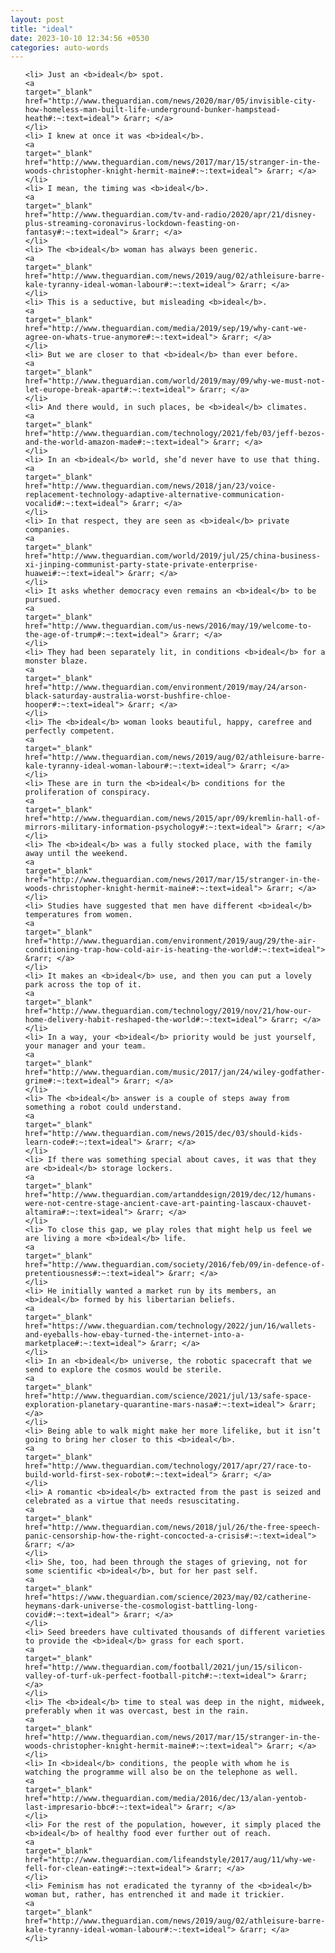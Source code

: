 ```yaml
---
layout: post
title: "ideal"
date: 2023-10-10 12:34:56 +0530
categories: auto-words
---
```

<ol>

    <li> Just an <b>ideal</b> spot.
    <a 
    target="_blank" 
    href="http://www.theguardian.com/news/2020/mar/05/invisible-city-how-homeless-man-built-life-underground-bunker-hampstead-heath#:~:text=ideal"> &rarr; </a>
    </li>
    <li> I knew at once it was <b>ideal</b>.
    <a 
    target="_blank" 
    href="http://www.theguardian.com/news/2017/mar/15/stranger-in-the-woods-christopher-knight-hermit-maine#:~:text=ideal"> &rarr; </a>
    </li>
    <li> I mean, the timing was <b>ideal</b>.
    <a 
    target="_blank" 
    href="http://www.theguardian.com/tv-and-radio/2020/apr/21/disney-plus-streaming-coronavirus-lockdown-feasting-on-fantasy#:~:text=ideal"> &rarr; </a>
    </li>
    <li> The <b>ideal</b> woman has always been generic.
    <a 
    target="_blank" 
    href="http://www.theguardian.com/news/2019/aug/02/athleisure-barre-kale-tyranny-ideal-woman-labour#:~:text=ideal"> &rarr; </a>
    </li>
    <li> This is a seductive, but misleading <b>ideal</b>.
    <a 
    target="_blank" 
    href="http://www.theguardian.com/media/2019/sep/19/why-cant-we-agree-on-whats-true-anymore#:~:text=ideal"> &rarr; </a>
    </li>
    <li> But we are closer to that <b>ideal</b> than ever before.
    <a 
    target="_blank" 
    href="http://www.theguardian.com/world/2019/may/09/why-we-must-not-let-europe-break-apart#:~:text=ideal"> &rarr; </a>
    </li>
    <li> And there would, in such places, be <b>ideal</b> climates.
    <a 
    target="_blank" 
    href="http://www.theguardian.com/technology/2021/feb/03/jeff-bezos-and-the-world-amazon-made#:~:text=ideal"> &rarr; </a>
    </li>
    <li> In an <b>ideal</b> world, she’d never have to use that thing.
    <a 
    target="_blank" 
    href="http://www.theguardian.com/news/2018/jan/23/voice-replacement-technology-adaptive-alternative-communication-vocalid#:~:text=ideal"> &rarr; </a>
    </li>
    <li> In that respect, they are seen as <b>ideal</b> private companies.
    <a 
    target="_blank" 
    href="http://www.theguardian.com/world/2019/jul/25/china-business-xi-jinping-communist-party-state-private-enterprise-huawei#:~:text=ideal"> &rarr; </a>
    </li>
    <li> It asks whether democracy even remains an <b>ideal</b> to be pursued.
    <a 
    target="_blank" 
    href="http://www.theguardian.com/us-news/2016/may/19/welcome-to-the-age-of-trump#:~:text=ideal"> &rarr; </a>
    </li>
    <li> They had been separately lit, in conditions <b>ideal</b> for a monster blaze.
    <a 
    target="_blank" 
    href="http://www.theguardian.com/environment/2019/may/24/arson-black-saturday-australia-worst-bushfire-chloe-hooper#:~:text=ideal"> &rarr; </a>
    </li>
    <li> The <b>ideal</b> woman looks beautiful, happy, carefree and perfectly competent.
    <a 
    target="_blank" 
    href="http://www.theguardian.com/news/2019/aug/02/athleisure-barre-kale-tyranny-ideal-woman-labour#:~:text=ideal"> &rarr; </a>
    </li>
    <li> These are in turn the <b>ideal</b> conditions for the proliferation of conspiracy.
    <a 
    target="_blank" 
    href="http://www.theguardian.com/news/2015/apr/09/kremlin-hall-of-mirrors-military-information-psychology#:~:text=ideal"> &rarr; </a>
    </li>
    <li> The <b>ideal</b> was a fully stocked place, with the family away until the weekend.
    <a 
    target="_blank" 
    href="http://www.theguardian.com/news/2017/mar/15/stranger-in-the-woods-christopher-knight-hermit-maine#:~:text=ideal"> &rarr; </a>
    </li>
    <li> Studies have suggested that men have different <b>ideal</b> temperatures from women.
    <a 
    target="_blank" 
    href="http://www.theguardian.com/environment/2019/aug/29/the-air-conditioning-trap-how-cold-air-is-heating-the-world#:~:text=ideal"> &rarr; </a>
    </li>
    <li> It makes an <b>ideal</b> use, and then you can put a lovely park across the top of it.
    <a 
    target="_blank" 
    href="http://www.theguardian.com/technology/2019/nov/21/how-our-home-delivery-habit-reshaped-the-world#:~:text=ideal"> &rarr; </a>
    </li>
    <li> In a way, your <b>ideal</b> priority would be just yourself, your manager and your team.
    <a 
    target="_blank" 
    href="http://www.theguardian.com/music/2017/jan/24/wiley-godfather-grime#:~:text=ideal"> &rarr; </a>
    </li>
    <li> The <b>ideal</b> answer is a couple of steps away from something a robot could understand.
    <a 
    target="_blank" 
    href="http://www.theguardian.com/news/2015/dec/03/should-kids-learn-code#:~:text=ideal"> &rarr; </a>
    </li>
    <li> If there was something special about caves, it was that they are <b>ideal</b> storage lockers.
    <a 
    target="_blank" 
    href="http://www.theguardian.com/artanddesign/2019/dec/12/humans-were-not-centre-stage-ancient-cave-art-painting-lascaux-chauvet-altamira#:~:text=ideal"> &rarr; </a>
    </li>
    <li> To close this gap, we play roles that might help us feel we are living a more <b>ideal</b> life.
    <a 
    target="_blank" 
    href="http://www.theguardian.com/society/2016/feb/09/in-defence-of-pretentiousness#:~:text=ideal"> &rarr; </a>
    </li>
    <li> He initially wanted a market run by its members, an <b>ideal</b> formed by his libertarian beliefs.
    <a 
    target="_blank" 
    href="https://www.theguardian.com/technology/2022/jun/16/wallets-and-eyeballs-how-ebay-turned-the-internet-into-a-marketplace#:~:text=ideal"> &rarr; </a>
    </li>
    <li> In an <b>ideal</b> universe, the robotic spacecraft that we send to explore the cosmos would be sterile.
    <a 
    target="_blank" 
    href="http://www.theguardian.com/science/2021/jul/13/safe-space-exploration-planetary-quarantine-mars-nasa#:~:text=ideal"> &rarr; </a>
    </li>
    <li> Being able to walk might make her more lifelike, but it isn’t going to bring her closer to this <b>ideal</b>.
    <a 
    target="_blank" 
    href="http://www.theguardian.com/technology/2017/apr/27/race-to-build-world-first-sex-robot#:~:text=ideal"> &rarr; </a>
    </li>
    <li> A romantic <b>ideal</b> extracted from the past is seized and celebrated as a virtue that needs resuscitating.
    <a 
    target="_blank" 
    href="http://www.theguardian.com/news/2018/jul/26/the-free-speech-panic-censorship-how-the-right-concocted-a-crisis#:~:text=ideal"> &rarr; </a>
    </li>
    <li> She, too, had been through the stages of grieving, not for some scientific <b>ideal</b>, but for her past self.
    <a 
    target="_blank" 
    href="https://www.theguardian.com/science/2023/may/02/catherine-heymans-dark-universe-the-cosmologist-battling-long-covid#:~:text=ideal"> &rarr; </a>
    </li>
    <li> Seed breeders have cultivated thousands of different varieties to provide the <b>ideal</b> grass for each sport.
    <a 
    target="_blank" 
    href="http://www.theguardian.com/football/2021/jun/15/silicon-valley-of-turf-uk-perfect-football-pitch#:~:text=ideal"> &rarr; </a>
    </li>
    <li> The <b>ideal</b> time to steal was deep in the night, midweek, preferably when it was overcast, best in the rain.
    <a 
    target="_blank" 
    href="http://www.theguardian.com/news/2017/mar/15/stranger-in-the-woods-christopher-knight-hermit-maine#:~:text=ideal"> &rarr; </a>
    </li>
    <li> In <b>ideal</b> conditions, the people with whom he is watching the programme will also be on the telephone as well.
    <a 
    target="_blank" 
    href="http://www.theguardian.com/media/2016/dec/13/alan-yentob-last-impresario-bbc#:~:text=ideal"> &rarr; </a>
    </li>
    <li> For the rest of the population, however, it simply placed the <b>ideal</b> of healthy food ever further out of reach.
    <a 
    target="_blank" 
    href="http://www.theguardian.com/lifeandstyle/2017/aug/11/why-we-fell-for-clean-eating#:~:text=ideal"> &rarr; </a>
    </li>
    <li> Feminism has not eradicated the tyranny of the <b>ideal</b> woman but, rather, has entrenched it and made it trickier.
    <a 
    target="_blank" 
    href="http://www.theguardian.com/news/2019/aug/02/athleisure-barre-kale-tyranny-ideal-woman-labour#:~:text=ideal"> &rarr; </a>
    </li>
